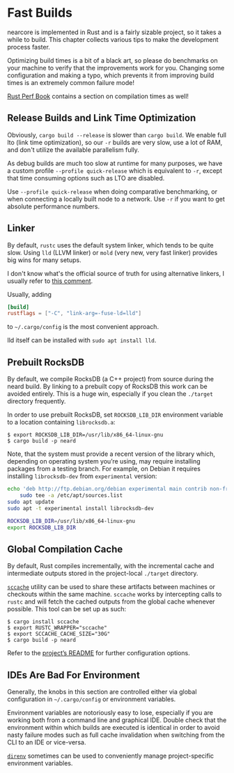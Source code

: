 # Fast Builds

nearcore is implemented in Rust and is a fairly sizable project, so it takes a
while to build. This chapter collects various tips to make the development
process faster.

Optimizing build times is a bit of a black art, so please do benchmarks on your
machine to verify that the improvements work for you. Changing some configuration
and making a typo, which prevents it from improving build times is an
extremely common failure mode!

[Rust Perf Book](https://nnethercote.github.io/perf-book/compile-times.html)
contains a section on compilation times as well!

## Release Builds and Link Time Optimization

Obviously, `cargo build --release` is slower than `cargo build`. We enable full
lto (link time optimization), so our `-r` builds are very slow, use a lot of
RAM, and don't utilize the available parallelism fully.

As debug builds are much too slow at runtime for many purposes, we have a custom
profile `--profile quick-release` which is equivalent to `-r`, except that time
consuming options such as LTO are disabled.

Use `--profile quick-release` when doing comparative benchmarking, or when
connecting a locally built node to a network. Use `-r` if you want to get
absolute performance numbers.

## Linker

By default, `rustc` uses the default system linker, which tends to be quite
slow. Using `lld` (LLVM linker) or `mold` (very new, very fast linker) provides
big wins for many setups.

I don't know what's the official source of truth for using alternative linkers,
I usually refer to [this
comment](https://github.com/rust-lang/rust/issues/39915#issuecomment-538049306).

Usually, adding

```toml
[build]
rustflags = ["-C", "link-arg=-fuse-ld=lld"]
```

to `~/.cargo/config` is the most convenient approach.

lld itself can be installed with `sudo apt install lld`.

## Prebuilt RocksDB

By default, we compile RocksDB (a C++ project) from source during the neard
build. By linking to a prebuilt copy of RocksDB this work can be avoided
entirely. This is a huge win, especially if you clean the `./target` directory
frequently.

In order to use prebuilt RocksDB, set `ROCKSDB_LIB_DIR` environment variable to
a location containing `librocksdb.a`:

```console
$ export ROCKSDB_LIB_DIR=/usr/lib/x86_64-linux-gnu
$ cargo build -p neard
```

Note, that the system must provide a recent version of the library which,
depending on operating system you’re using, may require installing packages from
a testing branch.  For example, on Debian it requires installing
`librocksdb-dev` from `experimental` version:

```bash
echo 'deb http://ftp.debian.org/debian experimental main contrib non-free' |
    sudo tee -a /etc/apt/sources.list
sudo apt update
sudo apt -t experimental install librocksdb-dev

ROCKSDB_LIB_DIR=/usr/lib/x86_64-linux-gnu
export ROCKSDB_LIB_DIR
```

## Global Compilation Cache

By default, Rust compiles incrementally, with the incremental cache and
intermediate outputs stored in the project-local `./target` directory.

[`sccache`](https://github.com/mozilla/sccache) utility can be used to share
these artifacts between machines or checkouts within the same machine. `sccache`
works by intercepting calls to `rustc` and will fetch the cached outputs from
the global cache whenever possible. This tool can be set up as such:

```console
$ cargo install sccache
$ export RUSTC_WRAPPER="sccache"
$ export SCCACHE_CACHE_SIZE="30G"
$ cargo build -p neard
```

Refer to the [project’s README](https://github.com/mozilla/sccache) for further
configuration options.

## IDEs Are Bad For Environment

Generally, the knobs in this section are controlled either via global
configuration in `~/.cargo/config` or environment variables.

Environment variables are notoriously easy to lose, especially if you are
working both from a command line and graphical IDE. Double check that the
environment within which builds are executed is identical in order to avoid
nasty failure modes such as full cache invalidation when switching
from the CLI to an IDE or vice-versa.

[`direnv`](https://direnv.net) sometimes can be used to conveniently manage
project-specific environment variables.
